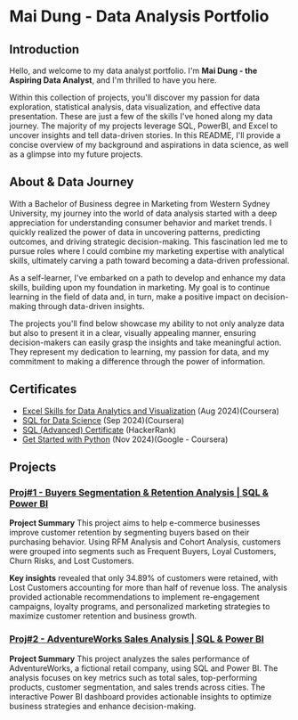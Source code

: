 # Mai Dung - Data Analysis Portfolio


## Introduction
Hello, and welcome to my data analyst portfolio. I'm **Mai Dung - the Aspiring Data Analyst**, and I'm thrilled to have you here.

Within this collection of projects, you'll discover my passion for data exploration, statistical analysis, data visualization, and effective data presentation. These are just a few of the skills I've honed along my data journey. The majority of my projects leverage SQL, PowerBI, and Excel to uncover insights and tell data-driven stories. In this README, I'll provide a concise overview of my background and aspirations in data science, as well as a glimpse into my future projects.

## About & Data Journey
With a Bachelor of Business degree in Marketing from Western Sydney University, my journey into the world of data analysis started with a deep appreciation for understanding consumer behavior and market trends. I quickly realized the power of data in uncovering patterns, predicting outcomes, and driving strategic decision-making. This fascination led me to pursue roles where I could combine my marketing expertise with analytical skills, ultimately carving a path toward becoming a data-driven professional.

As a self-learner, I've embarked on a path to develop and enhance my data skills, building upon my foundation in marketing. My goal is to continue learning in the field of data and, in turn, make a positive impact on decision-making through data-driven insights.

The projects you'll find below showcase my ability to not only analyze data but also to present it in a clear, visually appealing manner, ensuring decision-makers can easily grasp the insights and take meaningful action. They represent my dedication to learning, my passion for data, and my commitment to making a difference through the power of information.

## Certificates
* [Excel Skills for Data Analytics and Visualization](https://www.coursera.org/account/accomplishments/specialization/HFE4M8YWI0XV) (Aug 2024)(Coursera)
* [SQL for Data Science](https://www.coursera.org/account/accomplishments/records/8S6C9EM1TBI2) (Sep 2024)(Coursera)
* [SQL (Advanced) Certificate](https://www.hackerrank.com/certificates/ab0baeea5bec) (HackerRank) 
* [Get Started with Python](https://www.coursera.org/account/accomplishments/verify/PWQAJ3Z9C32X) (Nov 2024)(Google - Coursera) 

## Projects
### [Proj#1 - Buyers Segmentation & Retention Analysis | SQL & Power BI](https://github.com/mtdzzz/DA-Portfolio/tree/main/Proj%231%20-%20Buyers%20Segmentation%20%26%20Retention%20Analysis)
**Project Summary**
This project aims to help e-commerce businesses improve customer retention by segmenting buyers based on their purchasing behavior. Using RFM Analysis and Cohort Analysis, customers were grouped into segments such as Frequent Buyers, Loyal Customers, Churn Risks, and Lost Customers.

**Key insights** revealed that only 34.89% of customers were retained, with Lost Customers accounting for more than half of revenue loss. The analysis provided actionable recommendations to implement re-engagement campaigns, loyalty programs, and personalized marketing strategies to maximize customer retention and business growth.

### [Proj#2 - AdventureWorks Sales Analysis | SQL & Power BI]()
**Project Summary**
This project analyzes the sales performance of AdventureWorks, a fictional retail company, using SQL and Power BI. The analysis focuses on key metrics such as total sales, top-performing products, customer segmentation, and sales trends across cities. The interactive Power BI dashboard provides actionable insights to optimize business strategies and enhance decision-making.


